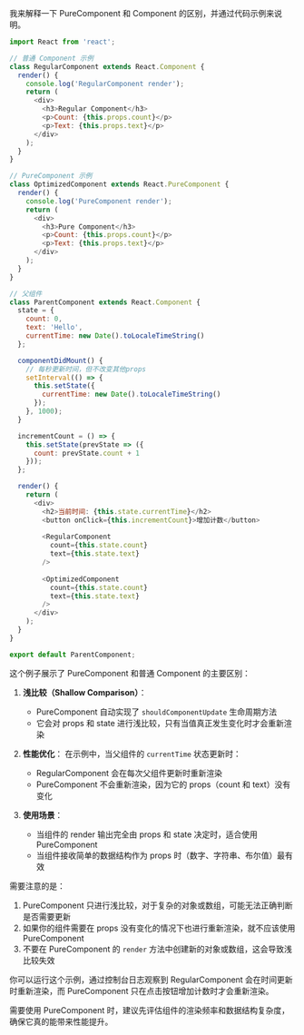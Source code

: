 我来解释一下 PureComponent 和 Component 的区别，并通过代码示例来说明。

```javascript
import React from 'react';

// 普通 Component 示例
class RegularComponent extends React.Component {
  render() {
    console.log('RegularComponent render');
    return (
      <div>
        <h3>Regular Component</h3>
        <p>Count: {this.props.count}</p>
        <p>Text: {this.props.text}</p>
      </div>
    );
  }
}

// PureComponent 示例
class OptimizedComponent extends React.PureComponent {
  render() {
    console.log('PureComponent render');
    return (
      <div>
        <h3>Pure Component</h3>
        <p>Count: {this.props.count}</p>
        <p>Text: {this.props.text}</p>
      </div>
    );
  }
}

// 父组件
class ParentComponent extends React.Component {
  state = {
    count: 0,
    text: 'Hello',
    currentTime: new Date().toLocaleTimeString()
  };

  componentDidMount() {
    // 每秒更新时间，但不改变其他props
    setInterval(() => {
      this.setState({
        currentTime: new Date().toLocaleTimeString()
      });
    }, 1000);
  }

  incrementCount = () => {
    this.setState(prevState => ({
      count: prevState.count + 1
    }));
  };

  render() {
    return (
      <div>
        <h2>当前时间: {this.state.currentTime}</h2>
        <button onClick={this.incrementCount}>增加计数</button>
        
        <RegularComponent 
          count={this.state.count}
          text={this.state.text}
        />
        
        <OptimizedComponent 
          count={this.state.count}
          text={this.state.text}
        />
      </div>
    );
  }
}

export default ParentComponent;

```

这个例子展示了 PureComponent 和普通 Component 的主要区别：

1. **浅比较（Shallow Comparison）**：
   - PureComponent 自动实现了 `shouldComponentUpdate` 生命周期方法
   - 它会对 props 和 state 进行浅比较，只有当值真正发生变化时才会重新渲染

2. **性能优化**：
   在示例中，当父组件的 `currentTime` 状态更新时：
   - RegularComponent 会在每次父组件更新时重新渲染
   - PureComponent 不会重新渲染，因为它的 props（count 和 text）没有变化

3. **使用场景**：
   - 当组件的 render 输出完全由 props 和 state 决定时，适合使用 PureComponent
   - 当组件接收简单的数据结构作为 props 时（数字、字符串、布尔值）最有效

需要注意的是：

1. PureComponent 只进行浅比较，对于复杂的对象或数组，可能无法正确判断是否需要更新
2. 如果你的组件需要在 props 没有变化的情况下也进行重新渲染，就不应该使用 PureComponent
3. 不要在 PureComponent 的 `render` 方法中创建新的对象或数组，这会导致浅比较失效

你可以运行这个示例，通过控制台日志观察到 RegularComponent 会在时间更新时重新渲染，而 PureComponent 只在点击按钮增加计数时才会重新渲染。

需要使用 PureComponent 时，建议先评估组件的渲染频率和数据结构复杂度，确保它真的能带来性能提升。
